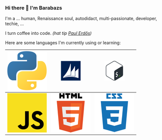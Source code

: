### Hi there 👋 I'm Barabazs

<!--
**Barabazs/Barabazs** is a ✨ _special_ ✨ repository because its `README.md` (this file) appears on your GitHub profile.

Here are some ideas to get you started:

- 🔭 I’m currently working on ...
- 🌱 I’m currently learning ...
- 👯 I’m looking to collaborate on ...
- 🤔 I’m looking for help with ...
- 💬 Ask me about ...
- 📫 How to reach me: ...
- 😄 Pronouns: ...
- ⚡ Fun fact: ...
-->

I'm a ... human, Renaissance soul, autodidact, multi-passionate, developer, techie, ... 

I turn coffee into code. _(hat tip [Paul Erdős](https://www.brainyquote.com/quotes/paul_erdos_103579))_

Here are some languages I'm currently using or learning:


| ![Python](https://raw.githubusercontent.com/Barabazs/Barabazs/master/img/python.svg?s=64 "Python") | ![C/AL](https://raw.githubusercontent.com/Barabazs/Barabazs/master/img/c-al.png?s=64 "C/AL") | ![Bash](https://raw.githubusercontent.com/Barabazs/Barabazs/master/img/bash.png?s=64 "Bash") |
|:-------------:|:-------------:| :-----:|
![Javascript](https://raw.githubusercontent.com/Barabazs/Barabazs/master/img/javascript.svg?s=64 "Javascript") |![HTML](https://raw.githubusercontent.com/Barabazs/Barabazs/master/img/html5.svg?s=64 "HTML") | ![CSS](https://raw.githubusercontent.com/Barabazs/Barabazs/master/img/css3.svg?s=64 "CSS") |




